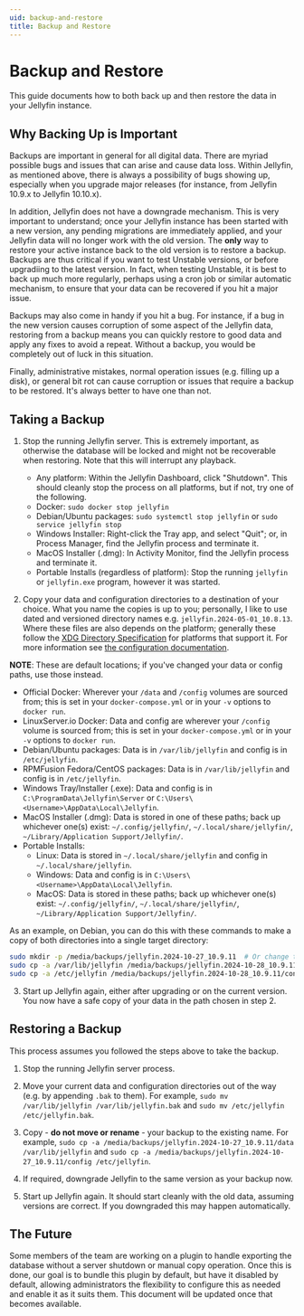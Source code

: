 ```yaml
---
uid: backup-and-restore
title: Backup and Restore
---
```


# Backup and Restore

This guide documents how to both back up and then restore the data in your Jellyfin instance.

## Why Backing Up is Important

Backups are important in general for all digital data. There are myriad possible bugs and issues that can arise and cause data loss. Within Jellyfin, as mentioned above, there is always a possibility of bugs showing up, especially when you upgrade major releases (for instance, from Jellyfin 10.9.x to Jellyfin 10.10.x).

In addition, Jellyfin does not have a downgrade mechanism. This is very important to understand; once your Jellyfin instance has been started with a new version, any pending migrations are immediately applied, and your Jellyfin data will no longer work with the old version. The **only** way to restore your active instance back to the old version is to restore a backup. Backups are thus critical if you want to test Unstable versions, or before upgradiing to the latest version. In fact, when testing Unstable, it is best to back up much more regularly, perhaps using a cron job or similar automatic mechanism, to ensure that your data can be recovered if you hit a major issue.

Backups may also come in handy if you hit a bug. For instance, if a bug in the new version causes corruption of some aspect of the Jellyfin data, restoring from a backup means you can quickly restore to good data and apply any fixes to avoid a repeat. Without a backup, you would be completely out of luck in this situation.

Finally, administrative mistakes, normal operation issues (e.g. filling up a disk), or general bit rot can cause corruption or issues that require a backup to be restored. It's always better to have one than not.

## Taking a Backup

1. Stop the running Jellyfin server. This is extremely important, as otherwise the database will be locked and might not be recoverable when restoring. Note that this will interrupt any playback.

   * Any platform: Within the Jellyfin Dashboard, click "Shutdown". This should cleanly stop the process on all platforms, but if not, try one of the following.
   * Docker: `sudo docker stop jellyfin`
   * Debian/Ubuntu packages: `sudo systemctl stop jellyfin` or `sudo service jellyfin stop`
   * Windows Installer: Right-click the Tray app, and select "Quit"; or, in Process Manager, find the Jellyfin process and terminate it.
   * MacOS Installer (.dmg): In Activity Monitor, find the Jellyfin process and terminate it.
   * Portable Installs (regardless of platform): Stop the running `jellyfin` or `jellyfin.exe` program, however it was started.

2. Copy your data and configuration directories to a destination of your choice. What you name the copies is up to you; personally, I like to use dated and versioned directory names e.g. `jellyfin.2024-05-01_10.8.13`. Where these files are also depends on the platform; generally these follow the [XDG Directory Specification](https://specifications.freedesktop.org/basedir-spec/latest/) for platforms that support it. For more information see [the configuration documentation](/docs/general/administration/configuration/#server-paths).

  **NOTE**: These are default locations; if you've changed your data or config paths, use those instead.

  * Official Docker: Wherever your `/data` and `/config` volumes are sourced from; this is set in your `docker-compose.yml` or in your `-v` options to `docker run`.
  * LinuxServer.io Docker: Data and config are wherever your `/config` volume is sourced from; this is set in your `docker-compose.yml` or in your `-v` options to `docker run`.
  * Debian/Ubuntu packages: Data is in `/var/lib/jellyfin` and config is in `/etc/jellyfin`.
  * RPMFusion Fedora/CentOS packages: Data is in `/var/lib/jellyfin` and config is in `/etc/jellyfin`.
  * Windows Tray/Installer (.exe): Data and config is in `C:\ProgramData\Jellyfin\Server` or `C:\Users\<Username>\AppData\Local\Jellyfin`.
  * MacOS Installer (.dmg): Data is stored in one of these paths; back up whichever one(s) exist: `~/.config/jellyfin/`, `~/.local/share/jellyfin/`, `~/Library/Application Support/Jellyfin/`.
  * Portable Installs:
     * Linux: Data is stored in `~/.local/share/jellyfin` and config in `~/.local/share/jellyfin`.
     * Windows: Data and config is in `C:\Users\<Username>\AppData\Local\Jellyfin`.
     * MacOS: Data is stored in these paths; back up whichever one(s) exist: `~/.config/jellyfin/`, `~/.local/share/jellyfin/`, `~/Library/Application Support/Jellyfin/`.

  As an example, on Debian, you can do this with these commands to make a copy of both directories into a single target directory:

  ```bash
  sudo mkdir -p /media/backups/jellyfin.2024-10-27_10.9.11  # Or change the path wherever in your system makes sense to you
  sudo cp -a /var/lib/jellyfin /media/backups/jellyfin.2024-10-28_10.9.11/data
  sudo cp -a /etc/jellyfin /media/backups/jellyfin.2024-10-28_10.9.11/config
  ```

3. Start up Jellyfin again, either after upgrading or on the current version. You now have a safe copy of your data in the path chosen in step 2.

## Restoring a Backup

This process assumes you followed the steps above to take the backup.

1. Stop the running Jellyfin server process.

2. Move your current data and configuration directories out of the way (e.g. by appending `.bak` to them). For example, `sudo mv /var/lib/jellyfin /var/lib/jellyfin.bak` and `sudo mv /etc/jellyfin /etc/jellyfin.bak`.

3. Copy - **do not move or rename** - your backup to the existing name. For example, `sudo cp -a /media/backups/jellyfin.2024-10-27_10.9.11/data /var/lib/jellyfin` and `sudo cp -a /media/backups/jellyfin.2024-10-27_10.9.11/config /etc/jellyfin`.

4. If required, downgrade Jellyfin to the same version as your backup now.

5. Start up Jellyfin again. It should start cleanly with the old data, assuming versions are correct. If you downgraded this may happen automatically.

## The Future

Some members of the team are working on a plugin to handle exporting the database without a server shutdown or manual copy operation. Once this is done, our goal is to bundle this plugin by default, but have it disabled by default, allowing administrators the flexibility to configure this as needed and enable it as it suits them. This document will be updated once that becomes available.
